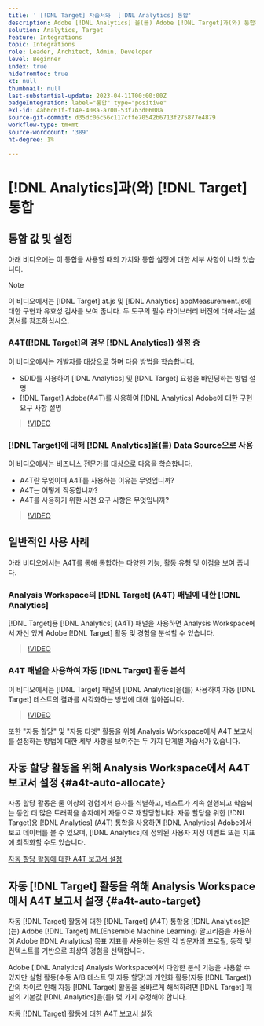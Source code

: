```yaml
---
title: ' [!DNL Target] 자습서와  [!DNL Analytics] 통합'
description: Adobe [!DNL Analytics] 을(를) Adobe [!DNL Target]과(와) 통합하는 방법을 알아보세요.
solution: Analytics, Target
feature: Integrations
topic: Integrations
role: Leader, Architect, Admin, Developer
level: Beginner
index: true
hidefromtoc: true
kt: null
thumbnail: null
last-substantial-update: 2023-04-11T00:00:00Z
badgeIntegration: label="통합" type="positive"
exl-id: 4ab6c61f-f14e-408a-a700-53f7b3d0600a
source-git-commit: d35dc06c56c117cffe70542b6713f275877e4879
workflow-type: tm+mt
source-wordcount: '389'
ht-degree: 1%

---
```


# [!DNL Analytics]과(와) [!DNL Target] 통합


## 통합 값 및 설정

아래 비디오에는 이 통합을 사용할 때의 가치와 통합 설정에 대한 세부 사항이 나와 있습니다.

>[!NOTE]
>
>이 비디오에서는 [!DNL Target] at.js 및 [!DNL Analytics] appMeasurement.js에 대한 구현과 유효성 검사를 보여 줍니다. 두 도구의 필수 라이브러리 버전에 대해서는 [설명서](https://experienceleague.adobe.com/docs/target/using/integrate/a4t/a4timplementation.html?lang=ko)를 참조하십시오.

### A4T([!DNL Target]의 경우 [!DNL Analytics]) 설정 중

이 비디오에서는 개발자를 대상으로 하며 다음 방법을 학습합니다.

* SDID를 사용하여 [!DNL Analytics] 및 [!DNL Target] 요청을 바인딩하는 방법 설명
* [!DNL Target] Adobe(A4T)를 사용하여 [!DNL Analytics] Adobe에 대한 구현 요구 사항 설명

>[!VIDEO](https://video.tv.adobe.com/v/35146/?quality=12&learn=on)

### [!DNL Target]에 대해 [!DNL Analytics]을(를) Data Source으로 사용

이 비디오에서는 비즈니스 전문가를 대상으로 다음을 학습합니다.

* A4T란 무엇이며 A4T를 사용하는 이유는 무엇입니까?
* A4T는 어떻게 작동합니까?
* A4T를 사용하기 위한 사전 요구 사항은 무엇입니까?

>[!VIDEO](https://video.tv.adobe.com/v/17384/?quality=12&learn=on)


## 일반적인 사용 사례

아래 비디오에서는 A4T를 통해 통합하는 다양한 기능, 활동 유형 및 이점을 보여 줍니다.

### Analysis Workspace의 [!DNL Target] (A4T) 패널에 대한 [!DNL Analytics]

[!DNL Target]용 [!DNL Analytics] (A4T) 패널을 사용하면 Analysis Workspace에서 자신 있게 Adobe [!DNL Target] 활동 및 경험을 분석할 수 있습니다.

>[!VIDEO](https://video.tv.adobe.com/v/37247/?quality=12&learn=on)

### A4T 패널을 사용하여 자동 [!DNL Target] 활동 분석

이 비디오에서는 [!DNL Target] 패널의 [!DNL Analytics]을(를) 사용하여 자동 [!DNL Target] 테스트의 결과를 시각화하는 방법에 대해 알아봅니다.

>[!VIDEO](https://video.tv.adobe.com/v/333270/?quality=12&learn=on)

또한 &quot;자동 할당&quot; 및 &quot;자동 타겟&quot; 활동을 위해 Analysis Workspace에서 A4T 보고서를 설정하는 방법에 대한 세부 사항을 보여주는 두 가지 단계별 자습서가 있습니다.

## 자동 할당 활동을 위해 Analysis Workspace에서 A4T 보고서 설정 {#a4t-auto-allocate}

자동 할당 활동은 둘 이상의 경험에서 승자를 식별하고, 테스트가 계속 실행되고 학습되는 동안 더 많은 트래픽을 승자에게 자동으로 재할당합니다. 자동 할당을 위한 [!DNL Target]용 [!DNL Analytics] (A4T) 통합을 사용하면 [!DNL Analytics] Adobe에서 보고 데이터를 볼 수 있으며, [!DNL Analytics]에 정의된 사용자 지정 이벤트 또는 지표에 최적화할 수도 있습니다.

<a href="https://experienceleague.adobe.com/docs/target-learn/tutorials/integrations/set-up-a4t-reports-in-analysis-workspace-for-auto-allocate-activities.html?lang=ko" class="spectrum-Button spectrum-Button--primary spectrum-Button--sizeM" target="_blank">
  <span class="spectrum-Button-label has-no-wrap has-text-weight-bold">자동 할당 활동에 대한 A4T 보고서 설정</span>
</a>

## 자동 [!DNL Target] 활동을 위해 Analysis Workspace에서 A4T 보고서 설정 {#a4t-auto-target}

자동 [!DNL Target] 활동에 대한 [!DNL Target] (A4T) 통합용 [!DNL Analytics]은(는) Adobe [!DNL Target] ML(Ensemble Machine Learning) 알고리즘을 사용하여 Adobe [!DNL Analytics] 목표 지표를 사용하는 동안 각 방문자의 프로필, 동작 및 컨텍스트를 기반으로 최상의 경험을 선택합니다.

Adobe [!DNL Analytics] Analysis Workspace에서 다양한 분석 기능을 사용할 수 있지만 실험 활동(수동 A/B 테스트 및 자동 할당)과 개인화 활동(자동 [!DNL Target]) 간의 차이로 인해 자동 [!DNL Target] 활동을 올바르게 해석하려면 [!DNL Target] 패널의 기본값 [!DNL Analytics]을(를) 몇 가지 수정해야 합니다.

<a href="https://experienceleague.adobe.com/docs/target-learn/tutorials/integrations/set-up-a4t-reports-in-analysis-workspace-for-auto-target-activities.html?lang=ko" class="spectrum-Button spectrum-Button--primary spectrum-Button--sizeM" target="_blank">
  <span class="spectrum-Button-label has-no-wrap has-text-weight-bold">자동 [!DNL Target] 활동에 대한 A4T 보고서 설정</span>
</a>
